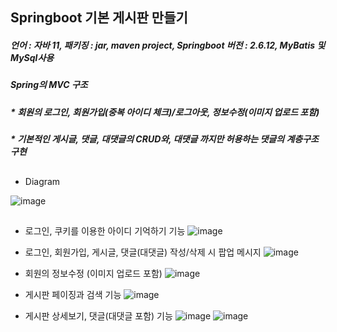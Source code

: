 ## Springboot 기본 게시판 만들기


##### 언어 : 자바 11, 패키징 : jar,  maven project, Springboot 버전 : 2.6.12, MyBatis 및 MySql사용


##### Spring의 MVC 구조

#####
##### * 회원의 로그인, 회원가입(중복 아이디 체크)/로그아웃, 정보수정(이미지 업로드 포함)
##### * 기본적인 게시글, 댓글, 대댓글의 CRUD와, 대댓글 까지만 허용하는 댓글의 계층구조 구현

## 

* Diagram

![image](https://user-images.githubusercontent.com/58660769/197371450-4e7b0035-f6ee-41f0-9a47-c04ad8544190.png)


## 




* 로그인, 쿠키를 이용한 아이디 기억하기 기능
![image](https://user-images.githubusercontent.com/58660769/196579775-56b34e77-dcd8-4a66-ba80-1165bb69a8fa.png)


* 로그인, 회원가입, 게시글, 댓글(대댓글) 작성/삭제 시 팝업 메시지 
![image](https://user-images.githubusercontent.com/58660769/196580621-d249d2d1-3e29-4d03-b5b5-d24ef16da684.png)

  
* 회원의 정보수정 (이미지 업로드 포함)
![image](https://user-images.githubusercontent.com/58660769/196580140-64dc490c-d01a-4d9d-80ef-f88ce087eeb3.png)


* 게시판 페이징과 검색 기능 
![image](https://user-images.githubusercontent.com/58660769/197427127-69e262e4-aaec-4690-91a1-ba03c93c3d55.png)


* 게시판 상세보기, 댓글(대댓글 포함) 기능
![image](https://user-images.githubusercontent.com/58660769/196580331-5c3c26db-b798-4221-b539-0fe744880770.png)
![image](https://user-images.githubusercontent.com/58660769/197426896-60fbcc6a-1592-413e-9f6d-c42d3a346e8e.png)



    
